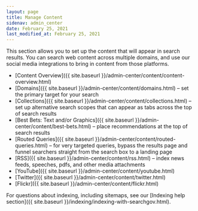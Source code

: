 ```yaml
---
layout: page
title: Manage Content
sidenav: admin_center
date: February 25, 2021
last_modified_at: February 25, 2021
---
```

<i class="icon-file"></i> This section allows you to set up the content that will appear in search results. You can search web content across multiple domains, and use our social media integrations to bring in content from those platforms.

* [Content Overview]({{ site.baseurl }}/admin-center/content/content-overview.html)
* [Domains]({{ site.baseurl }}/admin-center/content/domains.html) &ndash; set the primary target for your search
* [Collections]({{ site.baseurl }}/admin-center/content/collections.html) &ndash; set up alternative search scopes that can appear as tabs across the top of search results
* [Best Bets: Text and/or Graphics]({{ site.baseurl }}/admin-center/content/best-bets.html) &ndash; place recommendations at the top of search results
* [Routed Queries]({{ site.baseurl }}/admin-center/content/routed-queries.html) &ndash; for very targeted queries, bypass the results page and funnel searchers straight from the search box to a landing page
* [RSS]({{ site.baseurl }}/admin-center/content/rss.html) &ndash; index news feeds, speeches, pdfs, and other media attachments
* [YouTube]({{ site.baseurl }}/admin-center/content/youtube.html)
* [Twitter]({{ site.baseurl }}/admin-center/content/twitter.html)
* [Flickr]({{ site.baseurl }}/admin-center/content/flickr.html)

For questions about indexing, including sitemaps, see our [Indexing help section]({{ site.baseurl }}/indexing/indexing-with-searchgov.html).